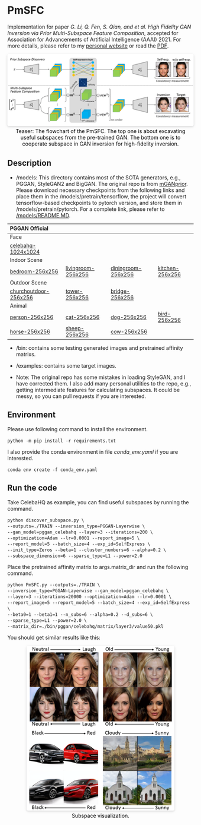 # PmSFC
Implementation for paper *G. Li, Q. Fen, S. Qian, and et al. High Fidelity GAN Inversion via Prior Multi-Subspace Feature Composition*, accepted for Association for Advancements of Artificial Intelligence (AAAI) 2021. For more details, please refer to my [personal website](guanyueli.com/https://guanyueli.com/publication/aaai2021) or read the [PDF](https://ojs.aaai.org/index.php/AAAI/article/view/17017). 

<center>
    <img style="border-radius: 0.3125em;
    box-shadow: 0 2px 4px 0 rgba(34,36,38,.12),0 2px 10px 0 rgba(34,36,38,.08);" 
    src="./docs/aaai2021_arch.png">
    <br>
    <div style="color:orange;
    display: inline-block;
    color: black;
    padding: 2px;">
    Teaser: The flowchart of the PmSFC. The top one is about excavating useful subspaces from the pre-trained GAN. The bottom one is to cooperate subspace in GAN inversion for high-fidelity inversion. 
    </div>
</center>

## Description
+ /models: This directory contains most of the SOTA generators, e.g., PGGAN, StyleGAN2 and BigGAN. The original repo is from [mGANprior](https://github.com/genforce/mganprior). Please download necessary checkpoints from the following links and place them in the /models/pretrain/tensorflow, the project will convert tensorflow-based checkpoints to pytorch version, and store them in /models/pretrain/pytorch. For a complete link, please refer to [/models/README.MD](https://github.com/guanyuelee/PmSFC/blob/main/models/README.md). 
  
| PGGAN Official | | | |
| :-- | :-- | :-- | :-- |
| Face
| [celebahq-1024x1024](https://mycuhk-my.sharepoint.com/:u:/g/personal/1155082926_link_cuhk_edu_hk/ERkthZuF1rBCrJRURQ5M1W8BbsfT5gFF-TGbuxCAuUJXPQ?e=uKYyQ1)
| Indoor Scene
| [bedroom-256x256](https://mycuhk-my.sharepoint.com/:u:/g/personal/1155082926_link_cuhk_edu_hk/EZeWkI9pbUZDqZAzEUDjlSwB5nDZhe94vmmg4G5QSKGy7A?e=5RhTOo) | [livingroom-256x256](https://mycuhk-my.sharepoint.com/:u:/g/personal/1155082926_link_cuhk_edu_hk/EbHv-4YvGYJJl6i4zH8s25kBqpA1RG-YZbAvp2PSc5CtRA?e=SnSk49) | [diningroom-256x256](https://mycuhk-my.sharepoint.com/:u:/g/personal/1155082926_link_cuhk_edu_hk/Ee2LUJ6fectMiFDYYrZiA1sBD5q4j_FBC8xzH2Z6GSb-JQ?e=pxhVrt) | [kitchen-256x256](https://mycuhk-my.sharepoint.com/:u:/g/personal/1155082926_link_cuhk_edu_hk/ERTDgXhOqJZPlM72bULyKsgBu7nABHvmCBIbwvASzKruvg?e=lIrB34)
| Outdoor Scene
| [churchoutdoor-256x256](https://mycuhk-my.sharepoint.com/:u:/g/personal/1155082926_link_cuhk_edu_hk/EfPAIPVXbYxIn0KQ5IzCJxYBfEG4nP1p7D3MK-N24HLzow?e=za16Z1) | [tower-256x256](https://mycuhk-my.sharepoint.com/:u:/g/personal/1155082926_link_cuhk_edu_hk/EXZGTFQX8gNPgwvCGWKmiIwBxGgU4UTIQy1wezKnpAADMg?e=KUp4hJ) | [bridge-256x256](https://mycuhk-my.sharepoint.com/:u:/g/personal/1155082926_link_cuhk_edu_hk/EXba4rsRrcZDg_6SQk-vClMBmqesihPHY6fne5oobKLHhg?e=9Gk1v3)
| Animal
| [person-256x256](https://mycuhk-my.sharepoint.com/:u:/g/personal/1155082926_link_cuhk_edu_hk/EbILxVQAbd9HsjxXwiOX2PABWHvmIsgrdwmvF0PPQl8_Xw?e=799btl) | [cat-256x256](https://mycuhk-my.sharepoint.com/:u:/g/personal/1155082926_link_cuhk_edu_hk/Ebr89QFQnRJHv-OQ7IMgu-YBG02kswtRukk-9ylUqY8bGQ?e=ioo5m4) | [dog-256x256](https://mycuhk-my.sharepoint.com/:u:/g/personal/1155082926_link_cuhk_edu_hk/EeC5DITcQUNFkBPaVFnS4-YBOpFaVb_5agq_vkPG_aFvlg?e=rnq8Rw) | [bird-256x256](https://mycuhk-my.sharepoint.com/:u:/g/personal/1155082926_link_cuhk_edu_hk/EbvqTPl0ru5MicpQbuIePtgBSwDbzef23TgcrCNcFX5A-A?e=jMRaqB)
| [horse-256x256](https://mycuhk-my.sharepoint.com/:u:/g/personal/1155082926_link_cuhk_edu_hk/EfsJ0u6ZhDhHvleYRd5OCYABCd6Q6uqU1l-AM_C-Cot5_g?e=Fqmudf) | [sheep-256x256](https://mycuhk-my.sharepoint.com/:u:/g/personal/1155082926_link_cuhk_edu_hk/EaIy20hZi5pHkVZhO7p38OoBrjInx6UAFzwAMtG_fcnUCg?e=A6ax03) | [cow-256x256](https://mycuhk-my.sharepoint.com/:u:/g/personal/1155082926_link_cuhk_edu_hk/ETcm1hzw7M5Mmbi1vHNAA1sBNZcCwXr1Y_y-nwVqEcNHKQ?e=IE0Cu0)

+ /bin: contains some testing generated images and pretrained affinity matrixs.

+ /examples: contains some target images. 
  
+ Note: The original repo has some mistakes in loading StyleGAN, and I have corrected them. I also add many personal utilities to the repo, e.g., getting intermediate features for calculating subspaces. It could be messy, so you can pull requests if you are interested. 

## Environment
Please use following command to install the environment. 
```
python -m pip install -r requirements.txt
```
I also provide the conda environment in file *conda_env.yaml* if you are interested. 
```
conda env create -f conda_env.yaml
```

## Run the code
Take CelebaHQ as example, you can find useful subspaces by running the command. 
```
python discover_subspace.py \
--outputs=./TRAIN --inversion_type=PGGAN-Layerwise \
--gan_model=pggan_celebahq --layer=3 --iterations=200 \
--optimization=Adam --lr=0.0001 --report_image=5 \
--report_model=5 --batch_size=4 --exp_id=SelfExpress \
--init_type=Zeros --beta=1 --cluster_numbers=6 --alpha=0.2 \
--subspace_dimension=6 --sparse_type=L1 --power=2.0
``` 

Place the pretrained affinity matrix to args.matrix_dir and run the following command. 
```
python PmSFC.py --outputs=./TRAIN \
--inversion_type=PGGAN-Layerwise --gan_model=pggan_celebahq \
--layer=3 --iterations=20000 --optimization=Adam --lr=0.0001 \
--report_image=5 --report_model=5 --batch_size=4 --exp_id=SelfExpress \
--beta0=1 --beta1=1 --n_subs=6 --alpha=0.2 --d_subs=6 \
--sparse_type=L1 --power=2.0 \
--matrix_dir=./bin/pggan/celebahq/matrix/layer3/value50.pkl
```

You should get similar results like this: 

<center>
    <img style="border-radius: 0.3125em;
    box-shadow: 0 2px 4px 0 rgba(34,36,38,.12),0 2px 10px 0 rgba(34,36,38,.08);" 
    src="./docs/results.png"
    width="400">
    <br>
    <div style="color:orange;
    display: inline-block;
    color: black;
    padding: 2px;">
    Subspace visualization. 
    </div>
</center>



